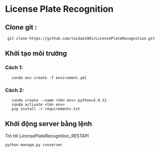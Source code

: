 # License Plate Recognition
## Clone git : 
```
 git clone https://github.com/taidao1901/LicensePlateRecognition.git
```
## Khởi tạo môi trường
 ### Cách 1:

 ```
    conda env create -f enviroment.yml 
 ```
 ### Cách 2:
 ```
    conda create --name <tên env> python=3.9.12
    conda activate <tên env>
    pip install -r requirements.txt
 ```
## Khởi động server bằng lệnh
Trỏ tới LicensePlateRecognition_RESTAPI
```
python manage.py runserver
```
